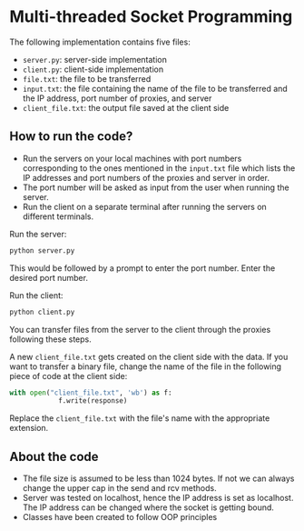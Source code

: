 # Multi-threaded Socket Programming

The following implementation contains five files:
- `server.py`: server-side implementation
- `client.py`: client-side implementation
- `file.txt`: the file to be transferred
- `input.txt`: the file containing the name of the file to be transferred and the IP address, port number of proxies, and server
- `client_file.txt`: the output file saved at the client side


## How to run the code?

* Run the servers on your local machines with port numbers corresponding to the ones mentioned in the `input.txt` file which lists the IP addresses and port numbers of the proxies and server in order.
* The port number will be asked as input from the user when running the server.
* Run the client on a separate terminal after running the servers on different terminals.

Run the server:
```bash
python server.py
```
This would be followed by a prompt to enter the port number. Enter the desired port number.

Run the client:
```bash
python client.py
```

You can transfer files from the server to the client through the proxies following these steps.

A new `client_file.txt` gets created on the client side with the data. If you want to transfer a binary file, change the name of the file in the following piece of code at the client side:

```python
with open("client_file.txt", 'wb') as f:
            f.write(response)
```

Replace the `client_file.txt` with the file's name with the appropriate extension.

## About the code

* The file size is assumed to be less than 1024 bytes. If not we can always change the upper cap in the send and rcv methods.
* Server was tested on localhost, hence the IP address is set as localhost. The IP address can be changed where the socket is getting bound.
* Classes have been created to follow OOP principles
